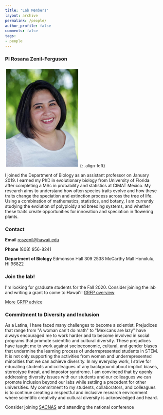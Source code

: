 ```yaml
---
title: "Lab Members"
layout: archive
permalink: /people/
author_profile: false
comments: false
tags:
- people
---
```

### PI Rosana Zenil-Ferguson
![Smiley](mypicsmall.png){: .align-left}

I joined the Department of Biology as an assistant professor on January 2019. I earned my PhD in evolutionary biology from University of Florida after completing a MSc in probability and statistics at CIMAT Mexico. My research aims to understand how often species traits evolve and how these traits change the speciation and extinction process across the tree of life. Using a combination of mathematics, statistics, and botany, I am currently studying the evolution of polyploidy and breeding systems, and whether these traits create opportunities for innovation and speciation in flowering plants.


### Contact
**Email**  roszenil@hawaii.edu

**Phone** (808) 956-8241

**Department of Biology**
Edmonson Hall 309
2538 McCarthy Mall
Honolulu, HI 96822

### Join the lab!
I'm looking for graduate students for the Fall 2020. Consider joining the lab and writing a grant to come to Hawai'i!
[GRFP overview ](https://www.alexhunterlang.com/nsf-fellowship)

[More GRFP advice ](http://cdmuir.netlify.com/post/2019-07-11-grfp/)


### Commitment to Diversity and Inclusion
As a Latina, I have faced many challenges to become a scientist. Prejudices that range from "A woman can't do math" to "Mexicans are lazy" have always encouraged me to work harder and to become involved in social programs that promote scientific and cultural diversity.  These prejudices have taught me to work against socioeconomic, cultural, and gender biases that undermine the learning process of  underrepresented students in STEM.
It is not only supporting the activities from women and underrepresented minorities that we can achieve diversity. In my everyday work, I strive for educating students and colleagues of any background about implicit biases, stereotype threat, and impostor syndrome. I am convinced that by openly addressing diversity issues with our students and our colleagues we can promote inclusion beyond our labs while settling a precedent for other universities. My commitment to my students, collaborators, and colleagues is to continue creating a respectful and inclusive research environment where scientific creativity and cultural diversity is acknowledged and heard.

Consider joining [SACNAS](https://www.2019sacnas.org/) and attending the national conference

